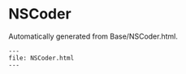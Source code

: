
# NSCoder

Automatically generated from Base/NSCoder.html.

``` {raw} html
---
file: NSCoder.html
---
```
